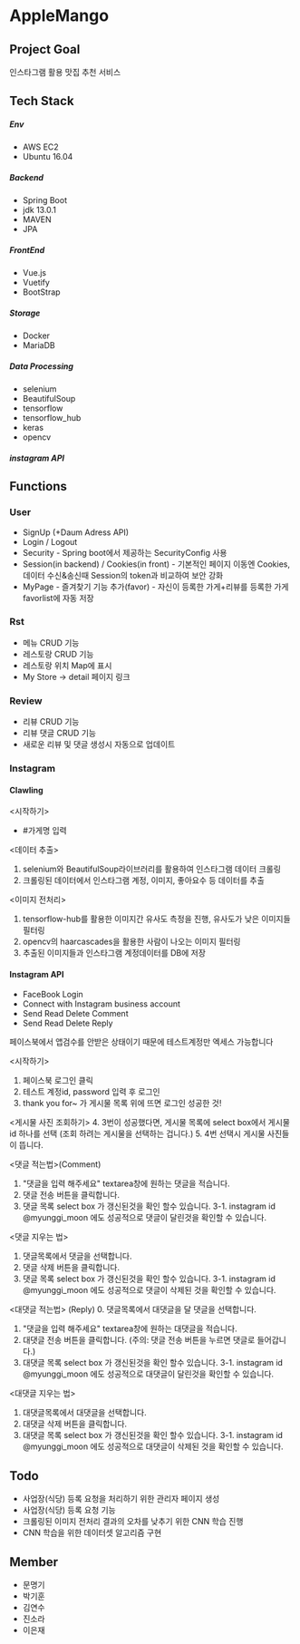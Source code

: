 # AppleMango

## Project Goal 
인스타그램 활용 맛집 추천 서비스

## Tech Stack
##### Env
- AWS EC2
- Ubuntu 16.04

##### Backend
- Spring Boot
- jdk 13.0.1
- MAVEN
- JPA 

##### FrontEnd
- Vue.js
- Vuetify
- BootStrap

##### Storage
- Docker
- MariaDB

##### Data Processing
- selenium
- BeautifulSoup
- tensorflow
- tensorflow_hub
- keras
- opencv

##### instagram API

## Functions

### User
* SignUp (+Daum Adress API)
* Login / Logout
* Security - Spring boot에서 제공하는 SecurityConfig 사용
* Session(in backend) / Cookies(in front) - 기본적인 페이지 이동엔 Cookies, 데이터 수신&송신때 Session의 token과 비교하여 보안 강화
* MyPage - 즐겨찾기 기능 추가(favor) - 자신이 등록한 가게+리뷰를 등록한 가게 favorlist에 자동 저장   

### Rst
* 메뉴 CRUD 기능
* 레스토랑 CRUD 기능
* 레스토랑 위치 Map에 표시
* My Store -> detail 페이지 링크 

### Review
* 리뷰 CRUD 기능
* 리뷰 댓글 CRUD 기능
* 새로운 리뷰 및 댓글 생성시 자동으로 업데이트 

### Instagram

#### Clawling

<시작하기>
* #가게명 입력

<데이터 추출>
1. selenium와 BeautifulSoup라이브러리를 활용하여 인스타그램 데이터 크롤링
2. 크롤링된 데이터에서 인스타그램 계정, 이미지, 좋아요수 등 데이터를 추출

<이미지 전처리>
1. tensorflow-hub를 활용한 이미지간 유사도 측정을 진행, 유사도가 낮은 이미지들 필터링
2. opencv의 haarcascades을 활용한 사람이 나오는 이미지 필터링
3. 추출된 이미지들과 인스타그램 계정데이터를 DB에 저장

#### Instagram API 
* FaceBook Login
* Connect with Instagram business account 
* Send Read Delete Comment 
* Send Read Delete Reply

페이스북에서 앱검수를 안받은 상태이기 때문에 
테스트계정만 엑세스 가능합니다

<시작하기>
1. 페이스북 로그인 클릭
2. 테스트 계정id, password 입력 후 로그인
3. thank you for~  가 게시물 목록 위에 뜨면 로그인 성공한 것! 

<게시물 사진 조회하기>
4. 3번이 성공했다면, 게시물 목록에 select box에서 게시물 id 하나를 선택 (조회 하려는 게시물을 선택하는 겁니다.)
5. 4번 선택시 게시물 사진들이 뜹니다.

<댓글 적는법>(Comment)
1. "댓글을 입력 해주세요" textarea창에 원하는 댓글을 적습니다.
2.  댓글 전송 버튼을 클릭합니다.
3.  댓글 목록 select box 가 갱신된것을 확인 할수 있습니다.
3-1. instagram id @myunggi_moon 에도 성공적으로 댓글이 달린것을 확인할 수 있습니다.

<댓글 지우는 법> 
1. 댓글목록에서 댓글을 선택합니다.
2. 댓글 삭제 버튼을 클릭합니다.
3.  댓글 목록 select box 가 갱신된것을 확인 할수 있습니다.
3-1. instagram id @myunggi_moon 에도 성공적으로 댓글이 삭제된 것을 확인할 수 있습니다.
 
<대댓글 적는법> (Reply)
0. 댓글목록에서 대댓글을 달 댓글을 선택합니다.
1. "댓글을 입력 해주세요" textarea창에 원하는 대댓글을 적습니다.
2.  대댓글 전송 버튼을 클릭합니다. (주의: 댓글 전송 버튼을 누르면 댓글로 들어갑니다.)
3.  대댓글 목록 select box 가 갱신된것을 확인 할수 있습니다.
3-1. instagram id @myunggi_moon 에도 성공적으로 대댓글이 달린것을 확인할 수 있습니다.

<대댓글 지우는 법> 
1. 대댓글목록에서 대댓글을 선택합니다.
2. 대댓글 삭제 버튼을 클릭합니다.
3.  대댓글 목록 select box 가 갱신된것을 확인 할수 있습니다.
3-1. instagram id @myunggi_moon 에도 성공적으로 대댓글이 삭제된 것을 확인할 수 있습니다.

## Todo
* 사업장(식당) 등록 요청을 처리하기 위한 관리자 페이지 생성
* 사업장(식당) 등록 요청 기능
* 크롤링된 이미지 전처리 결과의 오차를 낮추기 위한 CNN 학습 진행
* CNN 학습을 위한 데이터셋 알고리즘 구현

## Member
- 문명기
- 박기훈
- 김연수
- 진소라
- 이은재 